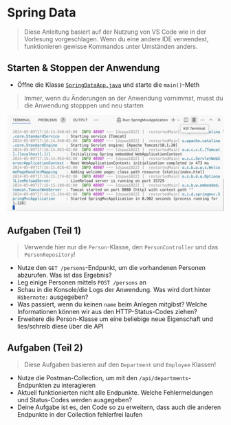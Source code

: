 # Spring Data

> Diese Anleitung basiert auf der Nutzung von VS Code wie in der Vorlesung vorgeschlagen. Wenn du eine andere IDE verwendest, funktionieren gewisse Kommandos unter Umständen anders.

## Starten & Stoppen der Anwendung

- Öffne die Klasse [`SpringDataApp.java`](./SpringDataApp.java) und starte die `main()`-Meth

> Immer, wenn du Änderungen an der Anwendung vornimmst, musst du die Anwendung stopppen und neu starten

![Beenden der Spring App im Terminal](../../../../../../docs/images/spring-console-stop-app.png)

## Aufgaben (Teil 1)

> Verwende hier nur die `Person`-Klasse, den `PersonController` und das `PersonRepository`!

- Nutze den `GET /persons`-Endpunkt, um die vorhandenen Personen abzurufen. Was ist das Ergebnis?
- Leg einige Personen mittels `POST /persons` an
- Schau in die Konsole/die Logs der Anwendung. Was wird dort hinter `Hibernate:` ausgegeben?
- Was passiert, wenn du keinen `name` beim Anlegen mitgibst? Welche Informationen können wir aus den HTTP-Status-Codes ziehen?
- Erweitere die Person-Klasse um eine beliebige neue Eigenschaft und lies/schreib diese über die API

## Aufgaben (Teil 2)

> Diese Aufgaben basieren auf den `Department` und `Employee` Klassen!

- Nutze die Postman-Collection, um mit den `/api/departments`-Endpunkten zu interagieren
- Aktuell funktionierten nicht alle Endpunkte. Welche Fehlermeldungen und Status-Codes werden ausgegeben?
- Deine Aufgabe ist es, den Code so zu erweitern, dass auch die anderen Endpunkte in der Collection fehlerfrei laufen
